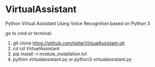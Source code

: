 # VirtualAssistant

Python Virtual Assistant Using Voice Recognition based on Python 3

go to cmd or terminal:
1. git clone https://github.com/jolite/VirtualAssistant.git
2. cd cd VirtuelAssistant
3. pip install -r module_installation.txt
4. python virtualassistant.py or python3 virtualassistant.py

